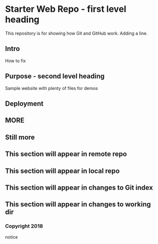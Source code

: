 # Starter Web Repo - first level heading

This repository is for showing how Git and GitHub work. Adding a line.

## Intro
How to fix

## Purpose - second level heading

Sample website with plenty of files for demos

## Deployment

## MORE

## Still more

## This section will appear in remote repo

## This section will appear in local repo

## This section will appear in changes to Git index

## This section will appear in changes to working dir

### Copyright 2018
notice

